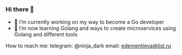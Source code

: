 ### Hi there 👋

- 🔭 I’m currently working on my way to become a Go developer
- 🌱 I’m now learning Golang and ways to create microservices using Golang and different tools

How to reach me: telegram: @ninja_dark email: edementieva@list.ru

<!--
**ninja-dark/ninja-dark** is a ✨ _special_ ✨ repository because its `README.md` (this file) appears on your GitHub profile.

Here are some ideas to get you started:

- 🔭 I’m currently working on my way to become a Go developer
- 🌱 I’m now learning Golang and ways to create microservices using Golang and different tools

How to reach me: telegram: @ninja_dark email: edementieva@list.ru




